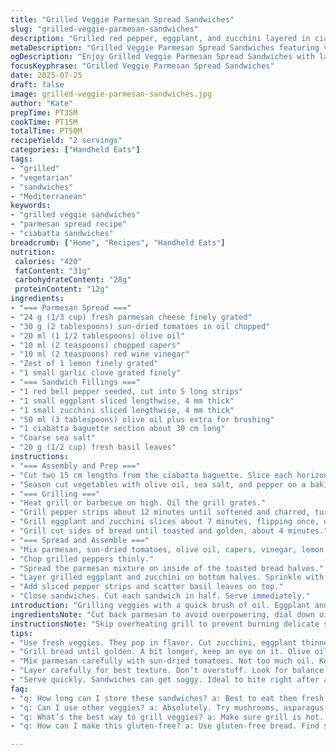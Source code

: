 ```yaml
---
title: "Grilled Veggie Parmesan Spread Sandwiches"
slug: "grilled-veggie-parmesan-sandwiches"
description: "Grilled red pepper, eggplant, and zucchini layered in ciabatta with a tangy parmesan spread mixed with sun-dried tomatoes and capers. Olive oil and red wine vinegar lend brightness. Garlic and lemon zest add sharpness. Quick grill times with a slight variation for crispness. Rustic, savory, herbaceous. Basil freshens up. Salt flakes finish. Toasted bread inside and out keeps crunch even after assembly. Portions two sandwiches from a 30 cm baguette chunk. No nuts or eggs. Vegetarian and easy to make on a barbecue or grill pan."
metaDescription: "Grilled Veggie Parmesan Spread Sandwiches featuring vibrant veggies, tangy spread, and crusty ciabatta. Perfect for quick BBQ meals."
ogDescription: "Enjoy Grilled Veggie Parmesan Spread Sandwiches with layered grilled veggies and a tangy parmesan spread. A rustic vegetarian delight."
focusKeyphrase: "Grilled Veggie Parmesan Spread Sandwiches"
date: 2025-07-25
draft: false
image: grilled-veggie-parmesan-sandwiches.jpg
author: "Kate"
prepTime: PT35M
cookTime: PT15M
totalTime: PT50M
recipeYield: "2 servings"
categories: ["Handheld Eats"]
tags:
- "grilled"
- "vegetarian"
- "sandwiches"
- "Mediterranean"
keywords:
- "grilled veggie sandwiches"
- "parmesan spread recipe"
- "ciabatta sandwiches"
breadcrumb: ["Home", "Recipes", "Handheld Eats"]
nutrition: 
 calories: "420"
 fatContent: "31g"
 carbohydrateContent: "28g"
 proteinContent: "12g"
ingredients:
- "=== Parmesan Spread ==="
- "24 g (1/3 cup) fresh parmesan cheese finely grated"
- "30 g (2 tablespoons) sun-dried tomatoes in oil chopped"
- "20 ml (1 1/2 tablespoons) olive oil"
- "10 ml (2 teaspoons) chopped capers"
- "10 ml (2 teaspoons) red wine vinegar"
- "Zest of 1 lemon finely grated"
- "1 small garlic clove grated finely"
- "=== Sandwich Fillings ==="
- "1 red bell pepper seeded, cut into 5 long strips"
- "1 small eggplant sliced lengthwise, 4 mm thick"
- "1 small zucchini sliced lengthwise, 4 mm thick"
- "50 ml (3 tablespoons) olive oil plus extra for brushing"
- "1 ciabatta baguette section about 30 cm long"
- "Coarse sea salt"
- "20 g (1/2 cup) fresh basil leaves"
instructions:
- "=== Assembly and Prep ==="
- "Cut two 15 cm lengths from the ciabatta baguette. Slice each horizontally. Brush olive oil generously inside both halves."
- "Season cut vegetables with olive oil, sea salt, and pepper on a baking tray or plate."
- "=== Grilling ==="
- "Heat grill or barbecue on high. Oil the grill grates."
- "Grill pepper strips about 12 minutes until softened and charred, turning halfway."
- "Grill eggplant and zucchini slices about 7 minutes, flipping once, until nicely browned."
- "Grill cut sides of bread until toasted and golden, about 4 minutes."
- "=== Spread and Assemble ==="
- "Mix parmesan, sun-dried tomatoes, olive oil, capers, vinegar, lemon zest, garlic. Season with salt and pepper."
- "Chop grilled peppers thinly."
- "Spread the parmesan mixture on inside of the toasted bread halves."
- "Layer grilled eggplant and zucchini on bottom halves. Sprinkle with a pinch of sea salt."
- "Add sliced pepper strips and scatter basil leaves on top."
- "Close sandwiches. Cut each sandwich in half. Serve immediately."
introduction: "Grilling veggies with a quick brush of oil. Eggplant and zucchini get a bit thinner, quick roasting, quick caramelizing. Peppers chunkier, a bit longer to soften, charred bits add punch. Fresh basil waits in the wings. Crusty bread gets a quick turn on the grill, inside crisped, outside just enough. Parmesan spread with zingy sun-dried tomatoes, sharp leash of lemon zest and garlicky heat. Capers cutting through the richness with vinegar tang. Sandwiches made fast, fresh, rustic. No fuss. No nuts. A meal ready for eating straight from the hands. Grab, bite, basil snap."
ingredientsNote: "Cut back parmesan to avoid overpowering, dial down oil a bit for lighter spread. Tomatoes not soaked in excess oil keep it bright. Capers low quantity for salty punch but not bitterness. Smaller cuts of eggplant and zucchini for faster cooking and even char. Red pepper strips wider for texture contrast. Extra oil on bread keeps crunch without sogginess later. Basil best fresh, added last to keep aroma sharp. Lemon zest instead of juice to preserve texture and boost fragrance."
instructionsNote: "Skip overheating grill to prevent burning delicate slices. Timing staggered: peppers longer, veggies quicker. Trim oil use to lightly coat, not drown. Use tongs to flip, keep shape intact. Spread prepped while bread grills for smooth prep rhythm. Layer veggies and spread with care to avoid mess. Salt after veggies grilled, holds crispness. Cut carefully to keep layered structure intact. Serve asap to maintain textures and freshly grilled flavors."
tips:
- "Use fresh veggies. They pop in flavor. Cut zucchini, eggplant thinner for quick grill, not mushy. Sprinkle sea salt after grilling. It brings out taste."
- "Grill bread until golden. A bit longer, keep an eye on it. Olive oil is key. Brush inside for moisture. Helps contrast crunchy outside."
- "Mix parmesan carefully with sun-dried tomatoes. Not too much oil. Keep it zingy. Lemon zest brightens. Use more garlic for kick."
- "Layer carefully for best texture. Don’t overstuff. Look for balance. Basil goes on last. Freshness isn’t just flavor; it’s aroma."
- "Serve quickly. Sandwiches can get soggy. Ideal to bite right after assembly. Freshly grilled flavor disappears. Crunch matters."
faq:
- "q: How long can I store these sandwiches? a: Best to eat them fresh. For leftovers, keep in fridge. Wrap well. Use within a day or two."
- "q: Can I use other veggies? a: Absolutely. Try mushrooms, asparagus, or tomatoes. Just consider cook times. Adjust as needed for tenderness."
- "q: What’s the best way to grill veggies? a: Make sure grill is hot. Brush oil lightly. Avoid overcrowding. Can flip to achieve perfect char."
- "q: How can I make this gluten-free? a: Use gluten-free bread. Find suitable options at stores. Adjust spread to avoid cross-contamination."

---
```

